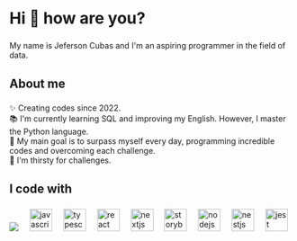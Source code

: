 <h1 align="left">Hi 👋 how are you?</h1>

###

<p align="left">My name is Jeferson Cubas and I'm an aspiring programmer in the field of data. </p>

###

<h2 align="left">About me</h2>

###

<p align="left">✨ Creating codes since 2022.<br>📚 I'm currently learning SQL and improving my English. However, I master the Python language.<br>🎯 My main goal is to surpass myself every day, programming incredible codes and overcoming each challenge.<br>🎲 I'm thirsty for challenges.</p>

###

<h2 align="left">I code with</h2>

###

<div align="left">
  <img src="https://www.bing.com/images/search?view=detailV2&ccid=dJToM1Ti&id=DE51371A674888A582427D13DA4B589A2D11D2F6&thid=OIP.dJToM1TiZiJA0GYwzDHwjQHaHY&mediaurl=https%3a%2f%2fbrandslogos.com%2fwp-content%2fuploads%2fimages%2flarge%2fpython-logo.png&cdnurl=https%3a%2f%2fth.bing.com%2fth%2fid%2fR.7494e83354e2662240d06630cc31f08d%3frik%3d9tIRLZpYS9oTfQ%26pid%3dImgRaw%26r%3d0&exph=1275&expw=1280&q=python&simid=608000338663790875&FORM=IRPRST&ck=69D1240E68141FA46244D688FE48D792&selectedIndex=5&itb=1&ajaxhist=0&ajaxserp=0"  />
  <img width="12"  />
  <img src="https://cdn.jsdelivr.net/gh/devicons/devicon/icons/javascript/javascript-original.svg" height="40" alt="javascript logo"  />
  <img width="12" />
  <img src="https://cdn.jsdelivr.net/gh/devicons/devicon/icons/typescript/typescript-original.svg" height="40" alt="typescript logo"  />
  <img width="12" />
  <img src="https://cdn.jsdelivr.net/gh/devicons/devicon/icons/react/react-original.svg" height="40" alt="react logo"  />
  <img width="12" />
  <img src="https://cdn.jsdelivr.net/gh/devicons/devicon/icons/nextjs/nextjs-original.svg" height="40" alt="nextjs logo"  />
  <img width="12" />
  <img src="https://cdn.jsdelivr.net/gh/devicons/devicon/icons/storybook/storybook-original.svg" height="40" alt="storybook logo"  />
  <img width="12" />
  <img src="https://cdn.jsdelivr.net/gh/devicons/devicon/icons/nodejs/nodejs-original.svg" height="40" alt="nodejs logo"  />
  <img width="12" />
  <img src="https://cdn.jsdelivr.net/gh/devicons/devicon/icons/nestjs/nestjs-plain.svg" height="40" alt="nestjs logo"  />
  <img width="12" />
  <img src="https://cdn.jsdelivr.net/gh/devicons/devicon/icons/jest/jest-plain.svg" height="40" alt="jest logo"  />
</div>

###
